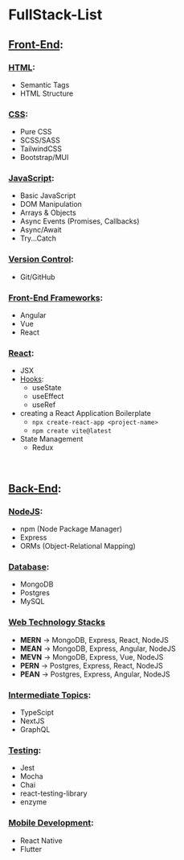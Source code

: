 # FullStack-List

## <ins>Front-End</ins>:
### <ins>HTML</ins>:
  - Semantic Tags
  - HTML Structure
### <ins>CSS</ins>:
  - Pure CSS
  - SCSS/SASS
  - TailwindCSS
  - Bootstrap/MUI
### <ins>JavaScript</ins>:
  -  Basic JavaScript
  -  DOM Manipulation
  -  Arrays & Objects
  -  Async Events (Promises, Callbacks)
  -  Async/Await
  -  Try...Catch
### <ins>Version Control</ins>:
  - Git/GitHub
### <ins>Front-End Frameworks</ins>:
  - Angular
  - Vue
  - React
### <ins>React</ins>:
  - JSX
  - <ins>Hooks</ins>:
      - useState
      - useEffect
      - useRef
  - creating a React Application Boilerplate
      - ```npx create-react-app <project-name>```
      - ```npm create vite@latest```
  - State Management
      - Redux
<br/>

## <ins>Back-End</ins>:
### <ins>NodeJS</ins>:
  - npm (Node Package Manager)
  - Express
  - ORMs (Object-Relational Mapping)
### <ins>Database</ins>:
  - MongoDB
  - Postgres
  - MySQL
### <ins>Web Technology Stacks</ins>
  - **MERN** -> MongoDB, Express, React, NodeJS
  - **MEAN** -> MongoDB, Express, Angular, NodeJS
  - **MEVN** -> MongoDB, Express, Vue, NodeJS
  - **PERN** -> Postgres, Express, React, NodeJS
  - **PEAN** -> Postgres, Express, Angular, NodeJS
### <ins>Intermediate Topics</ins>:
  - TypeScipt
  - NextJS
  - GraphQL
### <ins>Testing</ins>:
  - Jest
  - Mocha
  - Chai
  - react-testing-library
  - enzyme
### <ins>Mobile Development</ins>:
  - React Native
  - Flutter
